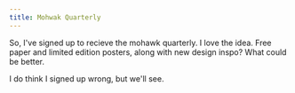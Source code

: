 ```yaml
---
title: Mohwak Quarterly
---
```


So, I've signed up to recieve the mohawk quarterly. I love the idea. Free paper and limited edition posters, along with new design inspo? What could be better.

I do think I signed up wrong, but we'll see.
